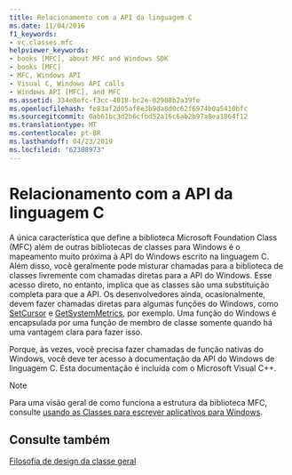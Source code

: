 ```yaml
---
title: Relacionamento com a API da linguagem C
ms.date: 11/04/2016
f1_keywords:
- vc.classes.mfc
helpviewer_keywords:
- books [MFC], about MFC and Windows SDK
- books [MFC]
- MFC, Windows API
- Visual C, Windows API calls
- Windows API [MFC], and MFC
ms.assetid: 334e8efc-f3cc-4018-bc2e-02908b2a39fe
ms.openlocfilehash: fe83af2d05af8e3b9da8d0c62f6974b0a5410bfc
ms.sourcegitcommit: 0ab61bc3d2b6cfbd52a16c6ab2b97a8ea1864f12
ms.translationtype: MT
ms.contentlocale: pt-BR
ms.lasthandoff: 04/23/2019
ms.locfileid: "62308973"
---
```

# <a name="relationship-to-the-c-language-api"></a>Relacionamento com a API da linguagem C

A única característica que define a biblioteca Microsoft Foundation Class (MFC) além de outras bibliotecas de classes para Windows é o mapeamento muito próxima à API do Windows escrito na linguagem C. Além disso, você geralmente pode misturar chamadas para a biblioteca de classes livremente com chamadas diretas para a API do Windows. Esse acesso direto, no entanto, implica que as classes são uma substituição completa para que a API. Os desenvolvedores ainda, ocasionalmente, devem fazer chamadas diretas para algumas funções do Windows, como [SetCursor](/windows/desktop/api/winuser/nf-winuser-setcursor) e [GetSystemMetrics](/windows/desktop/api/winuser/nf-winuser-getsystemmetrics), por exemplo. Uma função do Windows é encapsulada por uma função de membro de classe somente quando há uma vantagem clara para fazer isso.

Porque, às vezes, você precisa fazer chamadas de função nativas do Windows, você deve ter acesso à documentação da API do Windows de linguagem C. Esta documentação é incluída com o Microsoft Visual C++.

> [!NOTE]
>  Para uma visão geral de como funciona a estrutura da biblioteca MFC, consulte [usando as Classes para escrever aplicativos para Windows](../mfc/using-the-classes-to-write-applications-for-windows.md).

## <a name="see-also"></a>Consulte também

[Filosofia de design da classe geral](../mfc/general-class-design-philosophy.md)
